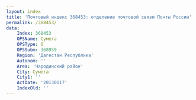 ```yaml
---
layout: index
title: 'Почтовый индекс 368453: отделение почтовой связи Почты России'
permalink: /368453/
data:
    Index: 368453
    OPSName: Сумета
    OPSType: О
    OPSSubm: 368959
    Region: 'Дагестан Республика'
    Autonom: ''
    Area: 'Чародинский район'
    City: Сумета
    City1: ''
    ActDate: '20130117'
    IndexOld: ''
---
```

